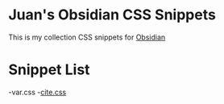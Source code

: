 # Juan's Obsidian CSS Snippets
This is my collection CSS snippets for [Obsidian](obsidian.md)

# Snippet List
-var.css
-[cite.css](docs/cite.md)
